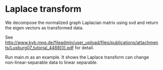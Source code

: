 # Laplace transform

We decompose the normalized graph Laplacian matrix using svd and return the eigen vectors as transformed data.

See http://www.kyb.mpg.de/fileadmin/user_upload/files/publications/attachments/Luxburg07_tutorial_4488[0].pdf for detail.

Run main.m as an example. It shows the Laplace transform can change non-linear-separable data to linear separable.
